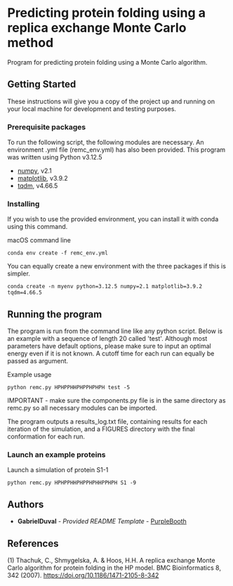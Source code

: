 # Predicting protein folding using a replica exchange Monte Carlo method

Program for predicting protein folding using a Monte Carlo algorithm.


## Getting Started

These instructions will give you a copy of the project up and running on
your local machine for development and testing purposes.

### Prerequisite packages

To run the following script, the following modules are necessary. An environment
.yml file (remc_env.yml) has also been provided. This program was written using 
Python v3.12.5

- [numpy](https://numpy.org/), v2.1
- [matplotlib](https://matplotlib.org/stable/users/explain/quick_start.html), v3.9.2
- [tqdm](https://pypi.org/project/tqdm/), v4.66.5

### Installing

If you wish to use the provided environment, you can install it with conda 
using this command.

macOS command line

    conda env create -f remc_env.yml

You can equally create a new environment with the three packages if this is 
simpler.

    conda create -n myenv python=3.12.5 numpy=2.1 matplotlib=3.9.2 tqdm=4.66.5


## Running the program

The program is run from the command line like any python script. Below is an 
example with a sequence of length 20 called 'test'. Although most parameters have
default options, please make sure to input an optimal energy even if it is not 
known. A cutoff time for each run can equally be passed as argument.

Example usage

    python remc.py HPHPPHHPHPPHPHPH test -5

IMPORTANT - make sure the components.py file is in the same directory as remc.py
so all necessary modules can be imported. 

The program outputs a results_log.txt file, containing results for each iteration 
of the simulation, and a FIGURES directory with the final conformation for each run.

### Launch an example proteins

Launch a simulation of protein S1-1

    python remc.py HPHPPHHPHPPHPHHPPHPH S1 -9


## Authors

  - **GabrielDuval** - *Provided README Template* -
    [PurpleBooth](https://github.com/gabriel-dval)


## References

(1) Thachuk, C., Shmygelska, A. & Hoos, H.H. A replica exchange Monte Carlo algorithm for protein folding in the HP model. BMC Bioinformatics 8, 342 (2007). https://doi.org/10.1186/1471-2105-8-342

